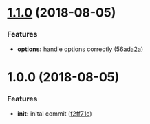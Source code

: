 # [1.1.0](https://github.com/f0rr0/babel-plugin-codemod-aliased-imports/compare/v1.0.0...v1.1.0) (2018-08-05)


### Features

* **options:** handle options correctly ([56ada2a](https://github.com/f0rr0/babel-plugin-codemod-aliased-imports/commit/56ada2a))

# 1.0.0 (2018-08-05)


### Features

* **init:** inital commit ([f2ff71c](https://github.com/f0rr0/babel-plugin-codemod-aliased-imports/commit/f2ff71c))
